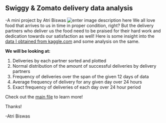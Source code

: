 ## Swiggy & Zomato delivery data analysis 
-A mini project by Atri Biswas
![enter image description here](https://cdn.siasat.com/wp-content/uploads/2021/07/Swiggy-Zomato.jpg)
We all love food that arrives to us in time in proper condition, right? But the delivery partners who deliver us the food need to be praised for their hard work and dedication towards our satisfaction as well! Here is some insight into the [data I obtained from kaggle.com](https://www.kaggle.com/datasets/cbhavik/swiggyzomato-order-information) and some analysis on the same.

**We will be looking at:**
1.  Deliveries by each partner sorted and plotted
2.  Normal distribution of the amount of successful deliveries by delivery partners
3.  Frequency of deliveries over the span of the given 12 days of data
4.  Average frequency of delivery for any given day over 24 hours
5.  Exact frequency of deliveries of each day over 24 hour period


Check out the [main file](https://github.com/atribiswas/swiggyzomato_analysis/blob/main/main.md) to learn more!

Thanks!

-Atri Biswas
